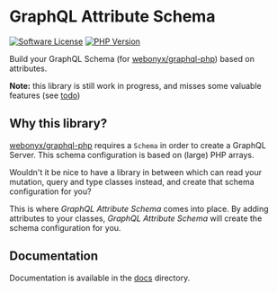 # GraphQL Attribute Schema
[![Software License](https://img.shields.io/badge/license-MIT-brightgreen.svg?style=flat)](LICENSE)
[![PHP Version](https://img.shields.io/badge/php-%5E8.3-8892BF.svg?style=flat)](http://www.php.net)

Build your GraphQL Schema (for [webonyx/graphql-php](https://github.com/webonyx/graphql-php)) based on attributes.

**Note:** this library is still work in progress, and misses some valuable features (see [todo](docs/todo.md))

## Why this library?
[webonyx/graphql-php](https://github.com/webonyx/graphql-php) requires a `Schema` in order to create a GraphQL Server.
This schema configuration is based on (large) PHP arrays.

Wouldn't it be nice to have a library in between which can read your mutation, query and type classes instead, and create
that schema configuration for you? 

This is where *GraphQL Attribute Schema* comes into place. By adding attributes to your classes,
*GraphQL Attribute Schema* will create the schema configuration for you.

## Documentation
Documentation is available in the [docs](docs/index.md) directory.
